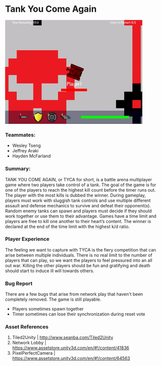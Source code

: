 # Tank You Come Again

![gameplay](https://github.com/haydenmcfarland/assets/blob/master/images/TYCA.gif?raw=true)
### Teammates:

- Wesley Tseng
- Jeffrey Araki
- Hayden McFarland

### Summary:

TANK YOU COME AGAIN, or TYCA for short, is a battle arena multiplayer game where two players take control of a tank. The goal of the game
is for one of the players to reach the highest kill count before the timer runs out. The player with the most kills is dubbed the winner.
During gameplay, players must work with sluggish tank controls and use multiple different assault and defense mechanics to survive and
defeat their opponent(s). Random enemy tanks can spawn and players must decide if they should work together or use them to their
advantage. Games have a time limit and players are free to kill one another to their heart’s content. The winner is declared at the end of
the time limit with the highest k/d ratio.

### Player Experience

The feeling we want to capture with TYCA is the fiery competition that can arise between multiple individuals. There is no real limit to
the number of players that can play, so we want the players to feel pressured into an all out war. Killing the other players should be fun
and gratifying and death should start to induce ill will towards others.

### Bug Report

There are a few bugs that arise from network play that haven't been completely removed. The game is still playable.
- Players sometimes spawn together
- Timer sometimes can lose their synchronization during reset vote

### Asset References

1. Tiled2Unity 			| http://www.seanba.com/Tiled2Unity
2. Network Lobby		| https://www.assetstore.unity3d.com/en/#!/content/41836
3. PixelPerfectCamera 	| https://www.assetstore.unity3d.com/en/#!/content/64563
